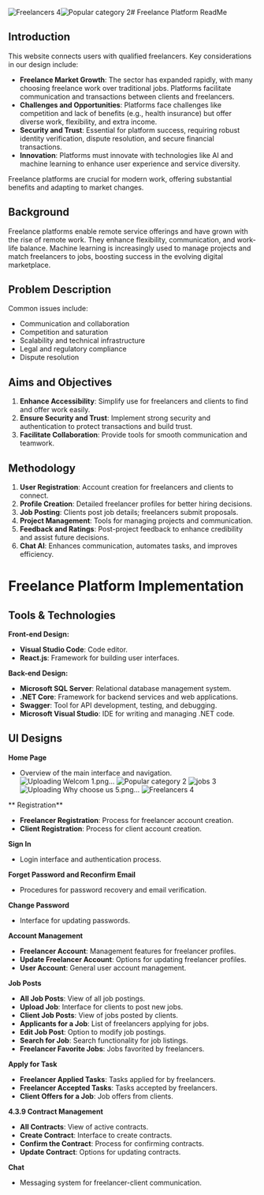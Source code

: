![Freelancers 4](https://github.com/user-attachments/assets/63369527-f4cd-4722-909f-9218a5ed8929)![Popular category 2](https://github.com/user-attachments/assets/0fee3fe7-ef08-42c4-9d04-bb942f8301bf)# Freelance Platform ReadMe

## Introduction

This website connects users with qualified freelancers. Key considerations in our design include:

- **Freelance Market Growth**: The sector has expanded rapidly, with many choosing freelance work over traditional jobs. Platforms facilitate communication and transactions between clients and freelancers.
- **Challenges and Opportunities**: Platforms face challenges like competition and lack of benefits (e.g., health insurance) but offer diverse work, flexibility, and extra income.
- **Security and Trust**: Essential for platform success, requiring robust identity verification, dispute resolution, and secure financial transactions.
- **Innovation**: Platforms must innovate with technologies like AI and machine learning to enhance user experience and service diversity.

Freelance platforms are crucial for modern work, offering substantial benefits and adapting to market changes.

## Background

Freelance platforms enable remote service offerings and have grown with the rise of remote work. They enhance flexibility, communication, and work-life balance. Machine learning is increasingly used to manage projects and match freelancers to jobs, boosting success in the evolving digital marketplace.


## Problem Description

Common issues include:

- Communication and collaboration
- Competition and saturation
- Scalability and technical infrastructure
- Legal and regulatory compliance
- Dispute resolution

## Aims and Objectives

1. **Enhance Accessibility**: Simplify use for freelancers and clients to find and offer work easily.
2. **Ensure Security and Trust**: Implement strong security and authentication to protect transactions and build trust.
3. **Facilitate Collaboration**: Provide tools for smooth communication and teamwork.

## Methodology

1. **User Registration**: Account creation for freelancers and clients to connect.
2. **Profile Creation**: Detailed freelancer profiles for better hiring decisions.
3. **Job Posting**: Clients post job details; freelancers submit proposals.
4. **Project Management**: Tools for managing projects and communication.
5. **Feedback and Ratings**: Post-project feedback to enhance credibility and assist future decisions.
6. **Chat AI**: Enhances communication, automates tasks, and improves efficiency.




# Freelance Platform Implementation


## Tools & Technologies

**Front-end Design:**
- **Visual Studio Code**: Code editor.
- **React.js**: Framework for building user interfaces.

**Back-end Design:**
- **Microsoft SQL Server**: Relational database management system.
- **.NET Core**: Framework for backend services and web applications.
- **Swagger**: Tool for API development, testing, and debugging.
- **Microsoft Visual Studio**: IDE for writing and managing .NET code.

## UI Designs

**Home Page**
   - Overview of the main interface and navigation.
     ![Uploading Welcom 1.png…]()
     ![Popular category 2](https://github.com/user-attachments/assets/6c890cfc-8e9b-40d3-beba-7b73f12d5ade)
     ![jobs 3](https://github.com/user-attachments/assets/2abad39b-66a0-4e81-8510-1bdf9fac7a7b)
     ![Uploading Why choose us 5.png…]()
     ![Freelancers 4](https://github.com/user-attachments/assets/833d8a66-0f7e-4da2-9182-fc087c35527d)


** Registration**
   - **Freelancer Registration**: Process for freelancer account creation.
   - **Client Registration**: Process for client account creation.

**Sign In**
   - Login interface and authentication process.

**Forget Password and Reconfirm Email**
   - Procedures for password recovery and email verification.

**Change Password**
   - Interface for updating passwords.

**Account Management**
   - **Freelancer Account**: Management features for freelancer profiles.
   - **Update Freelancer Account**: Options for updating freelancer profiles.
   - **User Account**: General user account management.

**Job Posts**
   - **All Job Posts**: View of all job postings.
   - **Upload Job**: Interface for clients to post new jobs.
   - **Client Job Posts**: View of jobs posted by clients.
   - **Applicants for a Job**: List of freelancers applying for jobs.
   - **Edit Job Post**: Option to modify job postings.
   - **Search for Job**: Search functionality for job listings.
   - **Freelancer Favorite Jobs**: Jobs favorited by freelancers.

**Apply for Task**
   - **Freelancer Applied Tasks**: Tasks applied for by freelancers.
   - **Freelancer Accepted Tasks**: Tasks accepted by freelancers.
   - **Client Offers for a Job**: Job offers from clients.

**4.3.9 Contract Management**
   - **All Contracts**: View of active contracts.
   - **Create Contract**: Interface to create contracts.
   - **Confirm the Contract**: Process for confirming contracts.
   - **Update Contract**: Options for updating contracts.

**Chat**
   - Messaging system for freelancer-client communication.
